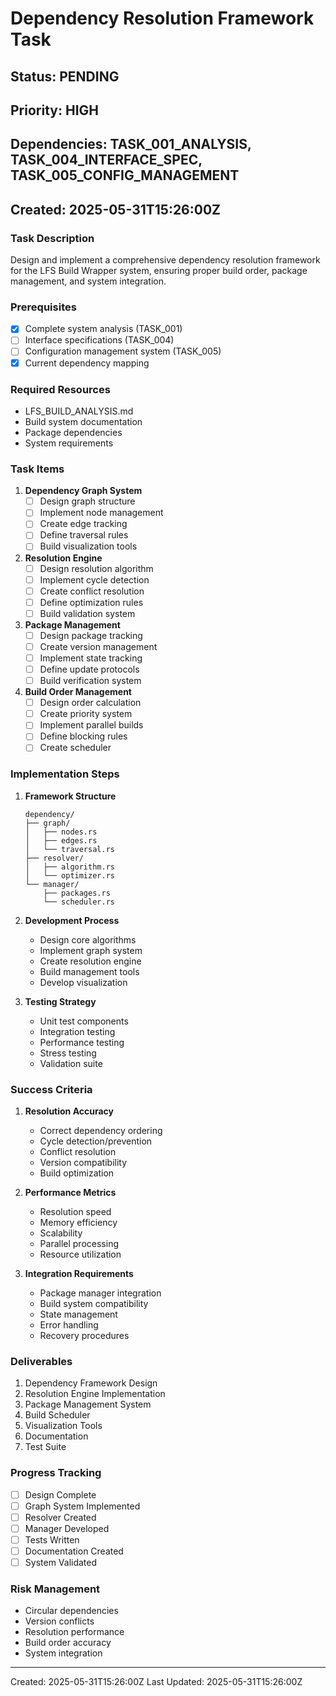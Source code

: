 # Dependency Resolution Framework Task
## Status: PENDING
## Priority: HIGH
## Dependencies: TASK_001_ANALYSIS, TASK_004_INTERFACE_SPEC, TASK_005_CONFIG_MANAGEMENT
## Created: 2025-05-31T15:26:00Z

### Task Description
Design and implement a comprehensive dependency resolution framework for the LFS Build Wrapper system, ensuring proper build order, package management, and system integration.

### Prerequisites
- [x] Complete system analysis (TASK_001)
- [ ] Interface specifications (TASK_004)
- [ ] Configuration management system (TASK_005)
- [x] Current dependency mapping

### Required Resources
- LFS_BUILD_ANALYSIS.md
- Build system documentation
- Package dependencies
- System requirements

### Task Items

1. **Dependency Graph System**
   - [ ] Design graph structure
   - [ ] Implement node management
   - [ ] Create edge tracking
   - [ ] Define traversal rules
   - [ ] Build visualization tools

2. **Resolution Engine**
   - [ ] Design resolution algorithm
   - [ ] Implement cycle detection
   - [ ] Create conflict resolution
   - [ ] Define optimization rules
   - [ ] Build validation system

3. **Package Management**
   - [ ] Design package tracking
   - [ ] Create version management
   - [ ] Implement state tracking
   - [ ] Define update protocols
   - [ ] Build verification system

4. **Build Order Management**
   - [ ] Design order calculation
   - [ ] Create priority system
   - [ ] Implement parallel builds
   - [ ] Define blocking rules
   - [ ] Create scheduler

### Implementation Steps

1. **Framework Structure**
   ```
   dependency/
   ├── graph/
   │   ├── nodes.rs
   │   ├── edges.rs
   │   └── traversal.rs
   ├── resolver/
   │   ├── algorithm.rs
   │   └── optimizer.rs
   └── manager/
       ├── packages.rs
       └── scheduler.rs
   ```

2. **Development Process**
   - Design core algorithms
   - Implement graph system
   - Create resolution engine
   - Build management tools
   - Develop visualization

3. **Testing Strategy**
   - Unit test components
   - Integration testing
   - Performance testing
   - Stress testing
   - Validation suite

### Success Criteria

1. **Resolution Accuracy**
   - Correct dependency ordering
   - Cycle detection/prevention
   - Conflict resolution
   - Version compatibility
   - Build optimization

2. **Performance Metrics**
   - Resolution speed
   - Memory efficiency
   - Scalability
   - Parallel processing
   - Resource utilization

3. **Integration Requirements**
   - Package manager integration
   - Build system compatibility
   - State management
   - Error handling
   - Recovery procedures

### Deliverables
1. Dependency Framework Design
2. Resolution Engine Implementation
3. Package Management System
4. Build Scheduler
5. Visualization Tools
6. Documentation
7. Test Suite

### Progress Tracking
- [ ] Design Complete
- [ ] Graph System Implemented
- [ ] Resolver Created
- [ ] Manager Developed
- [ ] Tests Written
- [ ] Documentation Created
- [ ] System Validated

### Risk Management
- Circular dependencies
- Version conflicts
- Resolution performance
- Build order accuracy
- System integration

---
Created: 2025-05-31T15:26:00Z
Last Updated: 2025-05-31T15:26:00Z

